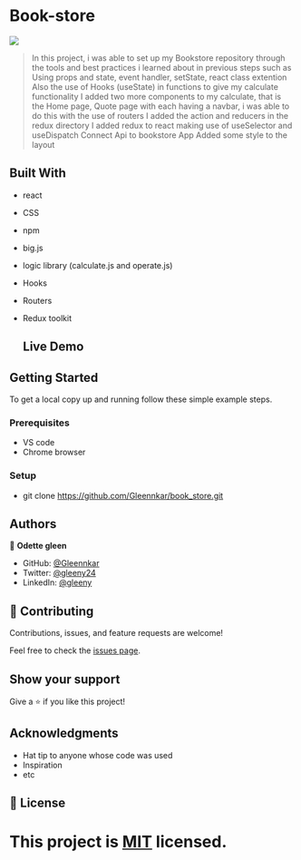 # Book-store



![](https://img.shields.io/badge/Microverse-blueviolet)



> In this project, i was able to set up my Bookstore repository through the tools and best practices i learned about in previous steps such as Using props and state, event handler, setState, react class extention
> Also the use of Hooks (useState) in functions to give my calculate functionality
> I added two more components to my calculate, that is the Home page, Quote page with each having a navbar, i was able to do this with the use of routers
> I added the action and reducers in the redux directory
> I added redux to react making use of useSelector and useDispatch
> Connect Api to bookstore App
> Added some style to the layout


## Built With

- react
- CSS
- npm
- big.js
- logic library (calculate.js and operate.js)
- Hooks
- Routers
- Redux toolkit



  ## Live Demo




## Getting Started



To get a local copy up and running follow these simple example steps.

### Prerequisites
- VS code
- Chrome browser

### Setup
- git clone  https://github.com/Gleennkar/book_store.git




## Authors

👤 **Odette gleen**

- GitHub: [@Gleennkar](https://github.com/Gleennkar)
- Twitter: [@gleeny24](https://twitter.com/twitterhandle)
- LinkedIn: [@gleeny](https://www.linkedin.com/in/gleeny-nkar-aa3917182)


## 🤝 Contributing

Contributions, issues, and feature requests are welcome!

Feel free to check the [issues page](../../issues/).

## Show your support

Give a ⭐️ if you like this project!

## Acknowledgments

- Hat tip to anyone whose code was used
- Inspiration
- etc

## 📝 License

This project is [MIT](./MIT.md) licensed.
=======

